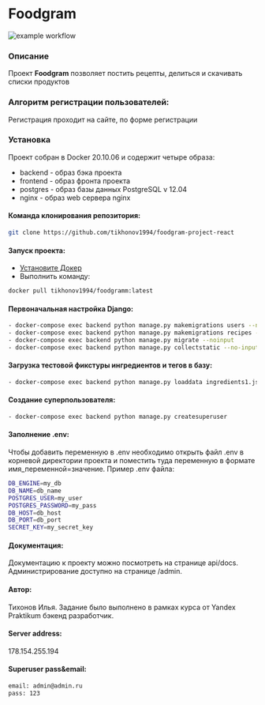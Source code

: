 # Foodgram
![example workflow](https://github.com/tikhonov1994/foodgram-project-react/actions/workflows/main.yml/badge.svg)
### Описание
Проект **Foodgram** позволяет постить рецепты, делиться и скачивать списки продуктов
### Алгоритм регистрации пользователей:
Регистрация проходит на сайте, по форме регистрации
### Установка
Проект собран в Docker 20.10.06 и содержит четыре образа:
- backend - образ бэка проекта
- frontend - образ фронта проекта
- postgres - образ базы данных PostgreSQL v 12.04
- nginx - образ web сервера nginx
#### Команда клонирования репозитория:
```bash
git clone https://github.com/tikhonov1994/foodgram-project-react
```
#### Запуск проекта:
- [Установите Докер](https://docs.docker.com/engine/install/)
- Выполнить команду: 
```bash
docker pull tikhonov1994/foodgramm:latest
```
#### Первоначальная настройка Django:
```bash
- docker-compose exec backend python manage.py makemigrations users --noinput
- docker-compose exec backend python manage.py makemigrations recipes --noinput
- docker-compose exec backend python manage.py migrate --noinput
- docker-compose exec backend python manage.py collectstatic --no-input
```
#### Загрузка тестовой фикстуры ингредиентов и тегов в базу: 
```bash
- docker-compose exec backend python manage.py loaddata ingredients1.json 
```
#### Создание суперпользователя:
```bash
- docker-compose exec backend python manage.py createsuperuser
```
#### Заполнение .env:
Чтобы добавить переменную в .env необходимо открыть файл .env в корневой директории проекта и поместить туда переменную в формате имя_переменной=значение.
Пример .env файла:

```bash
DB_ENGINE=my_db
DB_NAME=db_name
POSTGRES_USER=my_user
POSTGRES_PASSWORD=my_pass
DB_HOST=db_host
DB_PORT=db_port
SECRET_KEY=my_secret_key
```
#### Документация:
Документацию к проекту можно посмотреть на странице api/docs. Администрирование доступно на странице /admin.
#### Автор:
Тихонов Илья. Задание было выполнено в рамках курса от Yandex Praktikum бэкенд разработчик.
#### Server address:
178.154.255.194
#### Superuser pass&email:

```bash
email: admin@admin.ru
pass: 123
```
